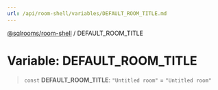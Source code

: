```yaml
---
url: /api/room-shell/variables/DEFAULT_ROOM_TITLE.md
---
```

[@sqlrooms/room-shell](../index.md) / DEFAULT\_ROOM\_TITLE

# Variable: DEFAULT\_ROOM\_TITLE

> `const` **DEFAULT\_ROOM\_TITLE**: `"Untitled room"` = `"Untitled room"`
